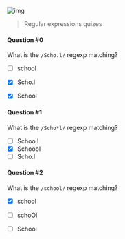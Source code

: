 ![img](https://assets.imaginablefutures.com/media/images/ALX_Logo.max-200x150.png)
  > Regular expressions quizes

#### Question #0
What is the ```/Scho.l/``` regexp matching?

* [ ] school
* [X] Scho.l
* [X] School


#### Question #1
What is the ```/Scho*l/``` regexp matching?

* [ ] Schoo.l
* [X] Schoool
* [ ] Scho.l

#### Question #2
What is the ```/school/``` regexp matching?

* [X] school
* [ ] schoOl
* [ ] School

